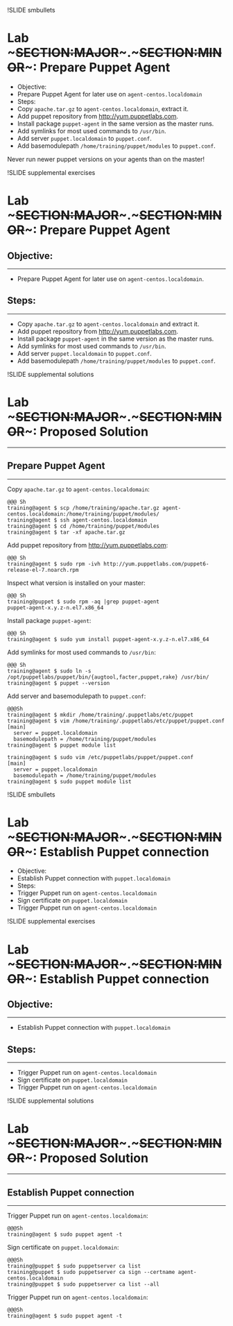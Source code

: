 !SLIDE smbullets
# Lab ~~~SECTION:MAJOR~~~.~~~SECTION:MINOR~~~: Prepare Puppet Agent

* Objective:
 * Prepare Puppet Agent for later use on `agent-centos.localdomain`
* Steps:
 * Copy `apache.tar.gz` to `agent-centos.localdomain`, extract it.
 * Add puppet repository from http://yum.puppetlabs.com.
 * Install package `puppet-agent` in the same version as the master runs.
 * Add symlinks for most used commands to `/usr/bin`.
 * Add server `puppet.localdomain` to `puppet.conf`.
 * Add basemodulepath `/home/training/puppet/modules` to `puppet.conf`.

Never run newer puppet versions on your agents than on the master!

!SLIDE supplemental exercises
# Lab ~~~SECTION:MAJOR~~~.~~~SECTION:MINOR~~~: Prepare Puppet Agent

## Objective:

****

* Prepare Puppet Agent for later use on `agent-centos.localdomain`.

## Steps:

****

* Copy `apache.tar.gz` to `agent-centos.localdomain` and extract it.
* Add puppet repository from http://yum.puppetlabs.com.
* Install package `puppet-agent` in the same version as the master runs.
* Add symlinks for most used commands to `/usr/bin`.
* Add server `puppet.localdomain` to `puppet.conf`.
* Add basemodulepath `/home/training/puppet/modules` to `puppet.conf`.


!SLIDE supplemental solutions
# Lab ~~~SECTION:MAJOR~~~.~~~SECTION:MINOR~~~: Proposed Solution

****

## Prepare Puppet Agent

****

Copy `apache.tar.gz` to `agent-centos.localdomain`:

    @@@ Sh
    training@agent $ scp /home/training/apache.tar.gz agent-centos.localdomain:/home/training/puppet/modules/
    training@agent $ ssh agent-centos.localdomain
    training@agent $ cd /home/training/puppet/modules
    training@agent $ tar -xf apache.tar.gz

Add puppet repository from http://yum.puppetlabs.com:

    @@@ Sh
    training@agent $ sudo rpm -ivh http://yum.puppetlabs.com/puppet6-release-el-7.noarch.rpm

Inspect what version is installed on your master:

    @@@ Sh
    training@puppet $ sudo rpm -aq |grep puppet-agent
    puppet-agent-x.y.z-n.el7.x86_64

Install package `puppet-agent`:

    @@@ Sh
    training@agent $ sudo yum install puppet-agent-x.y.z-n.el7.x86_64

Add symlinks for most used commands to `/usr/bin`:

    @@@ Sh
    training@agent $ sudo ln -s /opt/puppetlabs/puppet/bin/{augtool,facter,puppet,rake} /usr/bin/
    training@agent $ puppet --version

Add server and basemodulepath to `puppet.conf`:

    @@@Sh
    training@agent $ mkdir /home/training/.puppetlabs/etc/puppet
    training@agent $ vim /home/training/.puppetlabs/etc/puppet/puppet.conf
    [main]
      server = puppet.localdomain
      basemodulepath = /home/training/puppet/modules
    training@agent $ puppet module list

    training@agent $ sudo vim /etc/puppetlabs/puppet/puppet.conf
    [main]
      server = puppet.localdomain
      basemodulepath = /home/training/puppet/modules
    training@agent $ sudo puppet module list


!SLIDE smbullets
# Lab ~~~SECTION:MAJOR~~~.~~~SECTION:MINOR~~~: Establish Puppet connection

* Objective:
 * Establish Puppet connection with `puppet.localdomain`
* Steps:
 * Trigger Puppet run on `agent-centos.localdomain`
 * Sign certificate on `puppet.localdomain`
 * Trigger Puppet run on `agent-centos.localdomain`


!SLIDE supplemental exercises
# Lab ~~~SECTION:MAJOR~~~.~~~SECTION:MINOR~~~: Establish Puppet connection

## Objective:

****

* Establish Puppet connection with `puppet.localdomain`

## Steps:

****

* Trigger Puppet run on `agent-centos.localdomain`
* Sign certificate on `puppet.localdomain`
* Trigger Puppet run on `agent-centos.localdomain`


!SLIDE supplemental solutions
# Lab ~~~SECTION:MAJOR~~~.~~~SECTION:MINOR~~~: Proposed Solution

****

## Establish Puppet connection

****

Trigger Puppet run on `agent-centos.localdomain`:

    @@@Sh
    training@agent $ sudo puppet agent -t

Sign certificate on `puppet.localdomain`:

    @@@Sh
    training@puppet $ sudo puppetserver ca list
    training@puppet $ sudo puppetserver ca sign --certname agent-centos.localdomain
    training@puppet $ sudo puppetserver ca list --all

Trigger Puppet run on `agent-centos.localdomain`:

    @@@Sh
    training@agent $ sudo puppet agent -t

